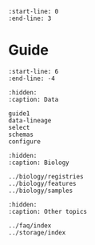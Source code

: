 ```{include} ../../README.md
:start-line: 0
:end-line: 3
```

# Guide

```{include} ../../README.md
:start-line: 6
:end-line: -4
```

```{toctree}
:hidden:
:caption: Data

guide1
data-lineage
select
schemas
configure
```

```{toctree}
:hidden:
:caption: Biology

../biology/registries
../biology/features
../biology/samples
```

```{toctree}
:hidden:
:caption: Other topics

../faq/index
../storage/index
```
